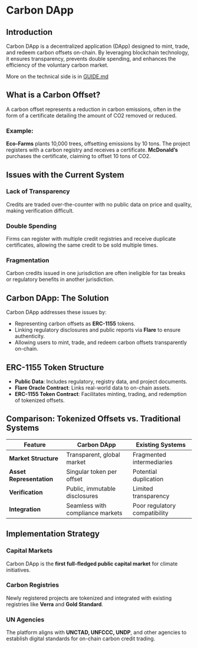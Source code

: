 # Carbon DApp

## Introduction

Carbon DApp is a decentralized application (DApp) designed to mint, trade, and redeem carbon offsets on-chain. By leveraging blockchain technology, it ensures transparency, prevents double spending, and enhances the efficiency of the voluntary carbon market.

More on the technical side is in [GUIDE.md](./GUIDE.md)

## What is a Carbon Offset?

A carbon offset represents a reduction in carbon emissions, often in the form of a certificate detailing the amount of CO2 removed or reduced.

### Example:

**Eco-Farms** plants 10,000 trees, offsetting emissions by 10 tons. The project registers with a carbon registry and receives a certificate. **McDonald’s** purchases the certificate, claiming to offset 10 tons of CO2.

## Issues with the Current System

### Lack of Transparency

Credits are traded over-the-counter with no public data on price and quality, making verification difficult.

### Double Spending

Firms can register with multiple credit registries and receive duplicate certificates, allowing the same credit to be sold multiple times.

### Fragmentation

Carbon credits issued in one jurisdiction are often ineligible for tax breaks or regulatory benefits in another jurisdiction.

## Carbon DApp: The Solution

Carbon DApp addresses these issues by:

- Representing carbon offsets as **ERC-1155** tokens.
- Linking regulatory disclosures and public reports via **Flare** to ensure authenticity.
- Allowing users to mint, trade, and redeem carbon offsets transparently on-chain.

## ERC-1155 Token Structure

- **Public Data**: Includes regulatory, registry data, and project documents.
- **Flare Oracle Contract**: Links real-world data to on-chain assets.
- **ERC-1155 Token Contract**: Facilitates minting, trading, and redemption of tokenized offsets.

## Comparison: Tokenized Offsets vs. Traditional Systems

| Feature                  | Carbon DApp                      | Existing Systems              |
| ------------------------ | -------------------------------- | ----------------------------- |
| **Market Structure**     | Transparent, global market       | Fragmented intermediaries     |
| **Asset Representation** | Singular token per offset        | Potential duplication         |
| **Verification**         | Public, immutable disclosures    | Limited transparency          |
| **Integration**          | Seamless with compliance markets | Poor regulatory compatibility |

## Implementation Strategy

### Capital Markets

Carbon DApp is the **first full-fledged public capital market** for climate initiatives.

### Carbon Registries

Newly registered projects are tokenized and integrated with existing registries like **Verra** and **Gold Standard**.

### UN Agencies

The platform aligns with **UNCTAD, UNFCCC, UNDP**, and other agencies to establish digital standards for on-chain carbon credit trading.

